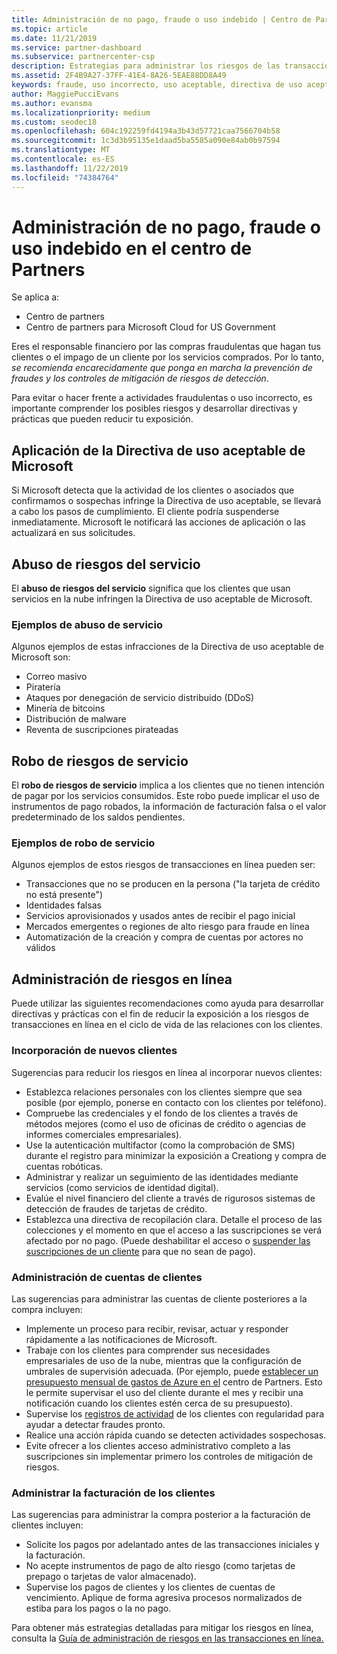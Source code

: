 ```yaml
---
title: Administración de no pago, fraude o uso indebido | Centro de Partners
ms.topic: article
ms.date: 11/21/2019
ms.service: partner-dashboard
ms.subservice: partnercenter-csp
description: Estrategias para administrar los riesgos de las transacciones en línea, incluyendo el impago del cliente de artículos y servicios y las actividades fraudulentas o uso incorrecto.
ms.assetid: 2F4B9A27-37FF-41E4-8A26-5EAE88DD8A49
keywords: fraude, uso incorrecto, uso aceptable, directiva de uso aceptable, impago, el cliente no pagará la factura, riesgo en línea, robo de servicio, uso incorrecto de servicio, suspender una suscripción,
author: MaggiePucciEvans
ms.author: evansma
ms.localizationpriority: medium
ms.custom: seodec18
ms.openlocfilehash: 604c192259fd4194a3b43d57721caa7566704b58
ms.sourcegitcommit: 1c3d3b95135e1daad5ba5585a090e84ab0b97594
ms.translationtype: MT
ms.contentlocale: es-ES
ms.lasthandoff: 11/22/2019
ms.locfileid: "74384764"
---
```

# <a name="managing-non-payment-fraud-or-misuse-in-partner-center"></a>Administración de no pago, fraude o uso indebido en el centro de Partners

Se aplica a:

- Centro de partners
- Centro de partners para Microsoft Cloud for US Government

Eres el responsable financiero por las compras fraudulentas que hagan tus clientes o el impago de un cliente por los servicios comprados. Por lo tanto, *se recomienda encarecidamente que ponga en marcha la prevención de fraudes y los controles de mitigación de riesgos de detección*.

Para evitar o hacer frente a actividades fraudulentas o uso incorrecto, es importante comprender los posibles riesgos y desarrollar directivas y prácticas que pueden reducir tu exposición.

## <a name="enforcement-of-microsoft-acceptable-use-policy"></a>Aplicación de la Directiva de uso aceptable de Microsoft

Si Microsoft detecta que la actividad de los clientes o asociados que confirmamos o sospechas infringe la Directiva de uso aceptable, se llevará a cabo los pasos de cumplimiento. El cliente podría suspenderse inmediatamente. Microsoft le notificará las acciones de aplicación o las actualizará en sus solicitudes.

## <a name="abuse-of-service-risks"></a>Abuso de riesgos del servicio

El **abuso de riesgos del servicio** significa que los clientes que usan servicios en la nube infringen la Directiva de uso aceptable de Microsoft.

### <a name="examples-of-abuse-of-service"></a>Ejemplos de abuso de servicio

Algunos ejemplos de estas infracciones de la Directiva de uso aceptable de Microsoft son:

- Correo masivo
- Piratería
- Ataques por denegación de servicio distribuido (DDoS)
- Minería de bitcoins
- Distribución de malware
- Reventa de suscripciones pirateadas

## <a name="theft-of-service-risks"></a>Robo de riesgos de servicio

El **robo de riesgos de servicio** implica a los clientes que no tienen intención de pagar por los servicios consumidos. Este robo puede implicar el uso de instrumentos de pago robados, la información de facturación falsa o el valor predeterminado de los saldos pendientes.

### <a name="examples-of-service-theft"></a>Ejemplos de robo de servicio

Algunos ejemplos de estos riesgos de transacciones en línea pueden ser:

- Transacciones que no se producen en la persona ("la tarjeta de crédito no está presente")
- Identidades falsas
- Servicios aprovisionados y usados antes de recibir el pago inicial
- Mercados emergentes o regiones de alto riesgo para fraude en línea
- Automatización de la creación y compra de cuentas por actores no válidos

## <a name="managing-online-risk"></a>Administración de riesgos en línea

Puede utilizar las siguientes recomendaciones como ayuda para desarrollar directivas y prácticas con el fin de reducir la exposición a los riesgos de transacciones en línea en el ciclo de vida de las relaciones con los clientes.

### <a name="onboarding-new-customers"></a>Incorporación de nuevos clientes

Sugerencias para reducir los riesgos en línea al incorporar nuevos clientes:

- Establezca relaciones personales con los clientes siempre que sea posible (por ejemplo, ponerse en contacto con los clientes por teléfono).
- Compruebe las credenciales y el fondo de los clientes a través de métodos mejores (como el uso de oficinas de crédito o agencias de informes comerciales empresariales).
- Use la autenticación multifactor (como la comprobación de SMS) durante el registro para minimizar la exposición a Creationg y compra de cuentas robóticas.
- Administrar y realizar un seguimiento de las identidades mediante servicios (como servicios de identidad digital).
- Evalúe el nivel financiero del cliente a través de rigurosos sistemas de detección de fraudes de tarjetas de crédito.
- Establezca una directiva de recopilación clara. Detalle el proceso de las colecciones y el momento en que el acceso a las suscripciones se verá afectado por no pago. (Puede deshabilitar el acceso o [suspender las suscripciones de un cliente](suspend-a-subscription.md) para que no sean de pago).

### <a name="managing-customer-accounts"></a>Administración de cuentas de clientes

Las sugerencias para administrar las cuentas de cliente posteriores a la compra incluyen:

- Implemente un proceso para recibir, revisar, actuar y responder rápidamente a las notificaciones de Microsoft.
- Trabaje con los clientes para comprender sus necesidades empresariales de uso de la nube, mientras que la configuración de umbrales de supervisión adecuada. (Por ejemplo, puede [establecer un presupuesto mensual de gastos de Azure en el](set-an-azure-spending-budget-for-your-customers.md) centro de Partners. Esto le permite supervisar el uso del cliente durante el mes y recibir una notificación cuando los clientes estén cerca de su presupuesto).
- Supervise los [registros de actividad](activity-logs.md) de los clientes con regularidad para ayudar a detectar fraudes pronto.
- Realice una acción rápida cuando se detecten actividades sospechosas.
- Evite ofrecer a los clientes acceso administrativo completo a las suscripciones sin implementar primero los controles de mitigación de riesgos.

### <a name="managing-customer-billing"></a>Administrar la facturación de los clientes

Las sugerencias para administrar la compra posterior a la facturación de clientes incluyen:

- Solicite los pagos por adelantado antes de las transacciones iniciales y la facturación.
- No acepte instrumentos de pago de alto riesgo (como tarjetas de prepago o tarjetas de valor almacenado).
- Supervise los pagos de clientes y los clientes de cuentas de vencimiento. Aplique de forma agresiva procesos normalizados de estiba para los pagos o la no pago.

Para obtener más estrategias detalladas para mitigar los riesgos en línea, consulta la [Guía de administración de riesgos en las transacciones en línea.](https://assets.windowsphone.com/7d885238-e13b-4f10-a682-3d5adacd2859/CSP-PartnerRiskGuide-APSFinal_InvariantCulture_Default.zip)
